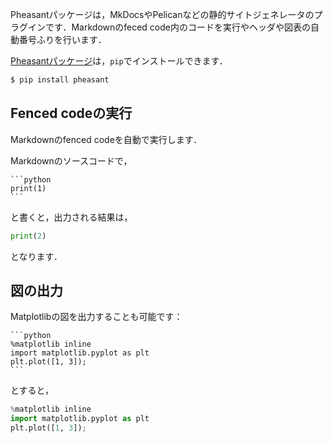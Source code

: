 Pheasantパッケージは，MkDocsやPelicanなどの静的サイトジェネレータのプラグインです．Markdownのfeced code内のコードを実行やヘッダや図表の自動番号ふりを行います．

<!-- PELICAN_END_SUMMARY -->

[Pheasantパッケージ](https://pheasant.daizutabi.net/)は，`pip`でインストールできます．

```bash
$ pip install pheasant
```

## Fenced codeの実行


Markdownのfenced codeを自動で実行します．

Markdownのソースコードで，

~~~
```python
print(1)
```
~~~

と書くと，出力される結果は，

```python
print(2)
```

となります．

## 図の出力

Matplotlibの図を出力することも可能です：


~~~
```python
%matplotlib inline
import matplotlib.pyplot as plt
plt.plot([1, 3]);
```
~~~

とすると，


```python
%matplotlib inline
import matplotlib.pyplot as plt
plt.plot([1, 3]);
```
